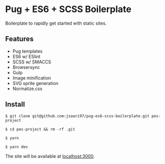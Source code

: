 # Pug + ES6 + SCSS Boilerplate

Boilerplate to rapidly get started with static sites.

## Features

* Pug templates
* ES6 w/ ESlint
* SCSS w/ SMACCS
* Browsersync
* Gulp
* Image minification
* SVG sprite generation
* Normalize.css

## Install
````
$ git clone git@github.com:jsaari97/pug-es6-scss-boilerplate.git pes-project

$ cd pes-project && rm -rf .git

$ yarn

$ yarn dev
````

The site will be available at [localhost:3000](localhost:3000).

